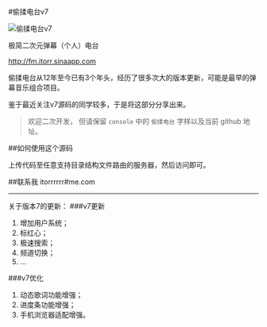 #偷揉电台v7

![偷揉电台v7](http://ww4.sinaimg.cn/large/a15b4afegw1ese0z9u9c2g20xj0k5dge)

极简二次元弹幕（个人）电台

http://fm.itorr.sinaapp.com

偷揉电台从12年至今已有3个年头，经历了很多次大的版本更新，可能是最早的弹幕音乐组合项目。

鉴于最近关注v7源码的同学较多，于是将这部分分享出来。

> 欢迎二次开发，
> 但请保留  `console`  中的 `偷揉电台` 字样以及当前 github 地址。


##如何使用这个源码

上传代码至任意支持目录结构文件路由的服务器，然后访问即可。

##联系我
itorrrrrr#me.com

_________________________

关于版本7的更新：
###v7更新

 1. 增加用户系统；
 2. 标红心；
 3. 极速搜索；
 4. 频道切换； 
 5. …

###v7优化
 1. 动态歌词功能增强；
 2. 进度条功能增强；
 3. 手机浏览器适配增强。
 
